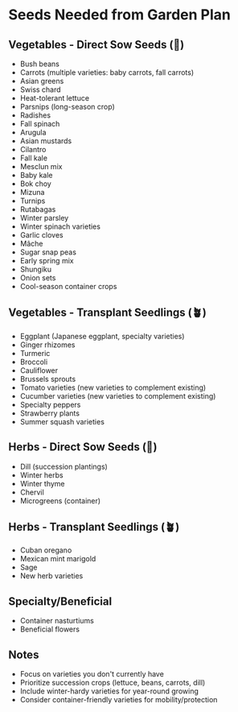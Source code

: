 # Seeds Needed from Garden Plan

## Vegetables - Direct Sow Seeds (🌱)
- Bush beans
- Carrots (multiple varieties: baby carrots, fall carrots)
- Asian greens
- Swiss chard
- Heat-tolerant lettuce
- Parsnips (long-season crop)
- Radishes
- Fall spinach
- Arugula
- Asian mustards
- Cilantro
- Fall kale
- Mesclun mix
- Baby kale
- Bok choy
- Mizuna
- Turnips
- Rutabagas
- Winter parsley
- Winter spinach varieties
- Garlic cloves
- Mâche
- Sugar snap peas
- Early spring mix
- Shungiku
- Onion sets
- Cool-season container crops

## Vegetables - Transplant Seedlings (🪴)
- Eggplant (Japanese eggplant, specialty varieties)
- Ginger rhizomes
- Turmeric
- Broccoli
- Cauliflower
- Brussels sprouts
- Tomato varieties (new varieties to complement existing)
- Cucumber varieties (new varieties to complement existing)
- Specialty peppers
- Strawberry plants
- Summer squash varieties

## Herbs - Direct Sow Seeds (🌱)
- Dill (succession plantings)
- Winter herbs
- Winter thyme
- Chervil
- Microgreens (container)

## Herbs - Transplant Seedlings (🪴)
- Cuban oregano
- Mexican mint marigold
- Sage
- New herb varieties

## Specialty/Beneficial
- Container nasturtiums
- Beneficial flowers

## Notes
- Focus on varieties you don't currently have
- Prioritize succession crops (lettuce, beans, carrots, dill)
- Include winter-hardy varieties for year-round growing
- Consider container-friendly varieties for mobility/protection